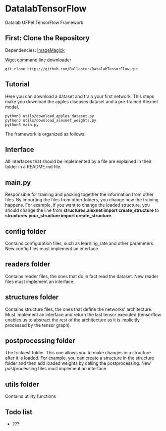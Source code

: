 # DatalabTensorFlow
Datalab UFPel TensorFlow Framework

## First: Clone the Repository
Dependencies:
[ImageMagick](https://www.imagemagick.org/script/index.php)

Wget command line downloader

```shell
git clone https://github.com/Ballester/DatalabTensorFlow.git
```


## Tutorial
Here you can download a dataset and train your first network. This steps make you download the apples diseases dataset and a pre-trained Alexnet model.

```shell
python3 utils/download_apples_dataset.py
python3 utils/download_alexnet_weights.py
python3 main.py
```

The framework is organized as follows:

## Interface
All interfaces that should be implemented by a file are explained in their folder in a README.md file.

## main.py
Responsible for training and packing together the information from other files.
By importing the files from other folders, you change how the training happens. For example, if you want to change the loaded structure, you should change the line from **structures.alexnet import create_structure** to **structures.your_structure import create_structure**.

## config folder
Contains configuration files, such as learning_rate and other parameters. New config files must implement an interface.

## readers folder
Contains reader files, the ones that do in fact read the dataset. New reader files must implement an interface.

## structures folder
Contains structure files, the ones that define the networks' architecture. Must implement an interface and return the last tensor executed (tensorflow enables us to abstract the rest of the architecture as it is implicitly processed by the tensor graph).

## postprocessing folder
The trickiest folder. This one allows you to make changes in a structure after it is loaded. For example, you can create a structure in the structure folder and then add loaded weights by calling the postprocessing. New postprocessing files must implement an interface.

## utils folder
Contains utility functions

## Todo list
+ ???
